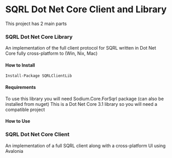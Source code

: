 # SQRL Dot Net Core Client and Library
This project has 2 main parts

### SQRL Dot Net Core Library

An implementation of the full client protocol for SQRL written in Dot Net Core fully cross-platform to (Win, Nix, Mac)

#### How to Install

`Install-Package SQRLClientLib` 

#### Requirements

To use this library you will need Sodium.Core.ForSqrl package (can also be installed from nuget)
This is a Dot Net Core 3.1 library so you will need a compatible project

#### How to Use



### SQRL Dot Net Core Client

An implementation of a full SQRL client along with a cross-platform UI using Avalonia

